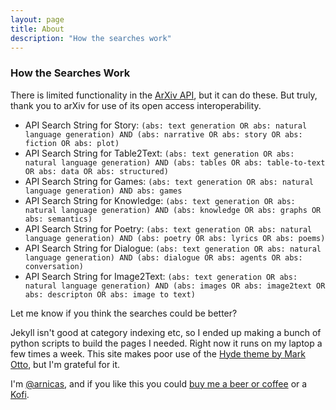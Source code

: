 ```yaml
---
layout: page
title: About
description: "How the searches work"
---
```


### How the Searches Work

There is limited functionality in the [ArXiv API](https://arxiv.org/help/api/), but it can do these.  But truly, thank you to arXiv for use of its open access interoperability.

* API Search String for Story: 
`(abs: text generation OR abs: natural language generation) AND (abs: narrative OR abs: story OR abs: fiction OR abs: plot)`
* API Search String for Table2Text:
`(abs: text generation OR abs: natural language generation) AND (abs: tables OR abs: table-to-text OR abs: data OR abs: structured)`
* API Search String for Games:
`(abs: text generation OR abs: natural language generation) AND abs: games`
* API Search String for Knowledge:
`(abs: text generation OR abs: natural language generation) AND (abs: knowledge OR abs: graphs OR abs: semantics)`
* API Search String for Poetry:
`(abs: text generation OR abs: natural language generation) AND (abs: poetry OR abs: lyrics OR abs: poems)`
* API Search String for Dialogue:
`(abs: text generation OR abs: natural language generation) AND (abs: dialogue OR abs: agents OR abs: conversation)`
* API Search String for Image2Text:
`(abs: text generation OR abs: natural language generation) AND (abs: images OR abs: image2text OR abs: descripton OR abs: image to text)`
 
Let me know if you think the searches could be better?

Jekyll isn't good at category indexing etc, so I ended up making a bunch of python scripts to build the pages I needed.  Right now it runs on my laptop a few times a week.  This site makes poor use of the [Hyde theme by Mark Otto](https://github.com/poole/hyde), but I'm grateful for it.

I'm [@arnicas](https://twitter.com/arnicas), and if you like this you could [buy me a beer or coffee](https://www.buymeacoffee.com/svcB4UR) or a [Kofi](https://ko-fi.com/arnicas).